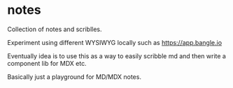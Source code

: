 # notes
Collection of notes and scriblles.

Experiment using different WYSIWYG locally such as 
https://app.bangle.io

Eventually idea is to use this as a way to easily scribble md and then write a component lib for MDX etc.

Basically just a playground for MD/MDX notes.